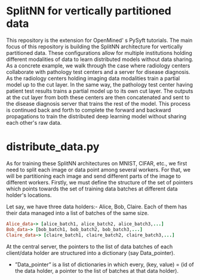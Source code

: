 # SplitNN for vertically partitioned data

This repository is the extension for OpenMined' s PySyft tutorials. The main focus of this repository is  building the SplitNN  architecture for vertically partitioned data. These configurations allow for multiple institutions holding different modalities of data to learn distributed models without data sharing. As a concrete example, we walk through the case where radiology centers collaborate with pathology test centers and a server for disease diagnosis. As the radiology centers holding imaging data modalities train a partial model up to the cut layer. In the same way, the pathology test center having patient test results trains a partial model up to its own cut layer. The outputs at the cut layer from both these centers are then concatenated and sent to the disease diagnosis server that trains the rest of the model. This process is continued back and forth to complete the forward and backward propagations to train the distributed deep learning model without sharing each other's raw data.

# distribute_data.py
As for training these SplitNN architectures on MNIST, CIFAR, etc., we first need to split each image or data point among several workers. For that,  we will be partitioning each image and send different parts of the image to different workers.
Firstly, we must define the structure of the set of pointers which points towards the set of training data batches at different data holder's locations.

Let say, we have three data holders:- Alice, Bob, Claire. 
Each of them has their data managed into a list of batches of the same size.
```ruby
Alice_data-> [alice_batch1, alice_batch2, alice_batch3,...]
Bob_data-> [bob_batch1, bob_batch2, bob_batch3,...]
Claire_data-> [claire_batch1, claire_batch2, claire_batch3,...]
```
At the central server, the pointers to the list of data batches of each client/data holder are structured into a dictionary (say Data_pointer).
- ”Data_pointer” is a list of dictionaries in which every,
(key, value) = (id of the data holder, a pointer to the list of batches at that data holder).
